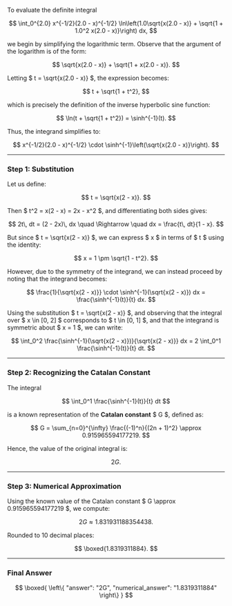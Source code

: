 To evaluate the definite integral

$$
\int_0^{2.0} x^{-1/2}(2.0 - x)^{-1/2} \ln\left(1.0\sqrt{x(2.0 - x)} + \sqrt{1 + 1.0^2 x(2.0 - x)}\right) dx,
$$

we begin by simplifying the logarithmic term. Observe that the argument of the logarithm is of the form:

$$
\sqrt{x(2.0 - x)} + \sqrt{1 + x(2.0 - x)}.
$$

Letting $ t = \sqrt{x(2.0 - x)} $, the expression becomes:

$$
t + \sqrt{1 + t^2},
$$

which is precisely the definition of the inverse hyperbolic sine function:

$$
\ln(t + \sqrt{1 + t^2}) = \sinh^{-1}(t).
$$

Thus, the integrand simplifies to:

$$
x^{-1/2}(2.0 - x)^{-1/2} \cdot \sinh^{-1}\left(\sqrt{x(2.0 - x)}\right).
$$

---

### Step 1: Substitution

Let us define:

$$
t = \sqrt{x(2 - x)}.
$$

Then $ t^2 = x(2 - x) = 2x - x^2 $, and differentiating both sides gives:

$$
2t\, dt = (2 - 2x)\, dx \quad \Rightarrow \quad dx = \frac{t\, dt}{1 - x}.
$$

But since $ t = \sqrt{x(2 - x)} $, we can express $ x $ in terms of $ t $ using the identity:

$$
x = 1 \pm \sqrt{1 - t^2}.
$$

However, due to the symmetry of the integrand, we can instead proceed by noting that the integrand becomes:

$$
\frac{1}{\sqrt{x(2 - x)}} \cdot \sinh^{-1}(\sqrt{x(2 - x)}) dx = \frac{\sinh^{-1}(t)}{t} dx.
$$

Using the substitution $ t = \sqrt{x(2 - x)} $, and observing that the integral over $ x \in [0, 2] $ corresponds to $ t \in [0, 1] $, and that the integrand is symmetric about $ x = 1 $, we can write:

$$
\int_0^2 \frac{\sinh^{-1}(\sqrt{x(2 - x)})}{\sqrt{x(2 - x)}} dx = 2 \int_0^1 \frac{\sinh^{-1}(t)}{t} dt.
$$

---

### Step 2: Recognizing the Catalan Constant

The integral

$$
\int_0^1 \frac{\sinh^{-1}(t)}{t} dt
$$

is a known representation of the **Catalan constant** $ G $, defined as:

$$
G = \sum_{n=0}^{\infty} \frac{(-1)^n}{(2n + 1)^2} \approx 0.915965594177219.
$$

Hence, the value of the original integral is:

$$
2G.
$$

---

### Step 3: Numerical Approximation

Using the known value of the Catalan constant $ G \approx 0.915965594177219 $, we compute:

$$
2G \approx 1.831931188354438.
$$

Rounded to 10 decimal places:

$$
\boxed{1.8319311884}.
$$

---

### Final Answer

$$
\boxed{
\left\{
  "answer": "2G",
  "numerical_answer": "1.8319311884"
\right\}
}
$$